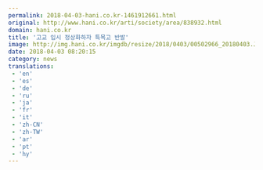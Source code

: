 ```yaml
---
permalink: 2018-04-03-hani.co.kr-1461912661.html
original: http://www.hani.co.kr/arti/society/area/838932.html
domain: hani.co.kr
title: '고교 입시 정상화하자 특목고 반발'
image: http://img.hani.co.kr/imgdb/resize/2018/0403/00502966_20180403.JPG
date: 2018-04-03 08:20:15
category: news
translations: 
 - 'en'
 - 'es'
 - 'de'
 - 'ru'
 - 'ja'
 - 'fr'
 - 'it'
 - 'zh-CN'
 - 'zh-TW'
 - 'ar'
 - 'pt'
 - 'hy'
---
```


